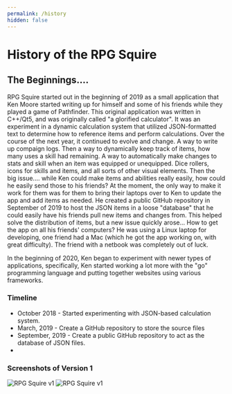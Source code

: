 ```yaml
---
permalink: /history
hidden: false
---
```


# History of the RPG Squire

## The Beginnings....
RPG Squire started out in the beginning of 2019 as a small application that Ken Moore started writing up for himself and some of his friends while they played a game of Pathfinder. This original application was written in C++/Qt5, and was originally called "a glorified calculator". It was an experiment in a dynamic calculation system that utilized JSON-formatted text to determine how to reference items and perform calculations. Over the course of the next year, it continued to evolve and change. A way to write up compaign logs. Then a way to dynamically keep track of items, how many uses a skill had remaining. A way to automatically make changes to stats and skill when an item was equipped or unequipped. Dice rollers, icons for skills and items, and all sorts of other visual elements. Then the big issue.... while Ken could make items and abilities really easily, how could he easily send those to his friends? At the moment, the only way to make it work for them was for them to bring their laptops over to Ken to update the app and add items as needed. He created a public GitHub repository in September of 2019 to host the JSON items in a loose "database" that he could easily have his friends pull new items and changes from. This helped solve the distribution of items, but a new issue quickly arose... How to get the app on all his friends' computers? He was using a Linux laptop for developing, one friend had a Mac (which he got the app working on, with great difficulty). The friend with a netbook was completely out of luck.

In the beginning of 2020, Ken began to experiment with newer types of applications, specifically, Ken started working a lot more with the "go" programming language and putting together websites using various frameworks. 

### Timeline
* October 2018 - Started experimenting with JSON-based calculation system.
* March, 2019 - Create a GitHub repository to store the source files
* September, 2019 - Create a public GitHub repository to act as the database of JSON files.
* 

### Screenshots of Version 1
![RPG Squire v1](/assets/images/rpgsquire-v1_1.png)
![RPG Squire v1](/assets/images/rpgsquire-v1_2.png)
